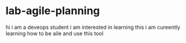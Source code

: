 # lab-agile-planning
hi i am a deveops student
i am interested in learning this
i am cureently learning how to be aile and use this tool
